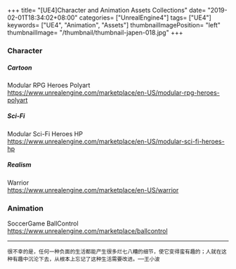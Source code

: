 +++
title= "[UE4]Character and Animation Assets Collections"
date= "2019-02-01T18:34:02+08:00"
categories= ["UnrealEngine4"]
tags= ["UE4"]
keywords= ["UE4", "Animation", "Assets"]
thumbnailImagePosition= "left"
thumbnailImage= "/thumbnail/thumbnail-japen-018.jpg"
+++

### Character
<!--more-->

##### Cartoon

Modular RPG Heroes Polyart  
https://www.unrealengine.com/marketplace/en-US/modular-rpg-heroes-polyart

##### Sci-Fi

Modular Sci-Fi Heroes HP  
https://www.unrealengine.com/marketplace/en-US/modular-sci-fi-heroes-hp

##### Realism

Warrior  
https://www.unrealengine.com/marketplace/en-US/warrior

### Animation

SoccerGame BallControl  
https://www.unrealengine.com/marketplace/ballcontrol


***
`很不幸的是，任何一种负面的生活都能产生很多烂七八糟的细节，使它变得蛮有趣的；人就在这种有趣中沉沦下去，从根本上忘记了这种生活需要改进。──王小波`

